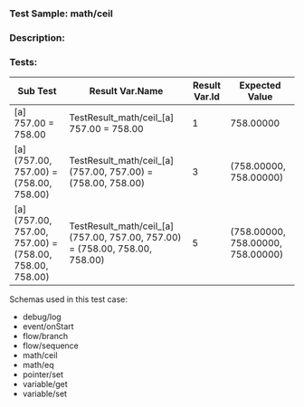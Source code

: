 ### **Test Sample:** math/ceil
### **Description:** 

### Tests:
| Sub Test | Result Var.Name | Result Var.Id | Expected Value
| ----------- | ----------- | ----------- |----------- |
| [a] 757.00 = 758.00 | TestResult_math/ceil_[a] 757.00 = 758.00 | 1 | 758.00000
| [a] (757.00, 757.00) = (758.00, 758.00) | TestResult_math/ceil_[a] (757.00, 757.00) = (758.00, 758.00) | 3 | (758.00000, 758.00000)
| [a] (757.00, 757.00, 757.00) = (758.00, 758.00, 758.00) | TestResult_math/ceil_[a] (757.00, 757.00, 757.00) = (758.00, 758.00, 758.00) | 5 | (758.00000, 758.00000, 758.00000)

Schemas used in this test case:
- debug/log
- event/onStart
- flow/branch
- flow/sequence
- math/ceil
- math/eq
- pointer/set
- variable/get
- variable/set
